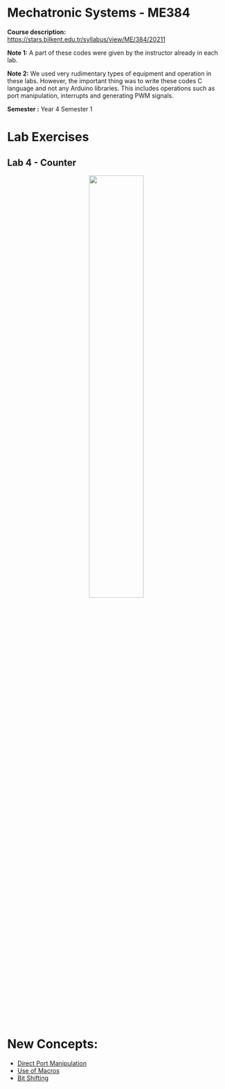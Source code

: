 # Mechatronic Systems - ME384
**Course description:** https://stars.bilkent.edu.tr/syllabus/view/ME/384/20211

**Note 1:** A part of these codes were given by the instructor already in each lab.

**Note 2:** We used very rudimentary types of equipment and operation in these labs. However, the important thing was to write these codes C language and not any Arduino libraries. This includes operations such as port manipulation, interrupts and generating PWM signals.

**Semester :** Year 4 Semester 1

# Lab Exercises

## Lab 4 - Counter

<p align="center">
  <img width=50% height=50% src="https://github.com/soly33tworks/ME-PHYS_Undergraduate_Courses/blob/main/ME384-Mechatronic_Systems/assets/L4.gif">
</p>

# New Concepts:
  - [Direct Port Manipulation](#N1)
  - [Use of Macros](#N2)
  - [Bit Shifting](#N3)
